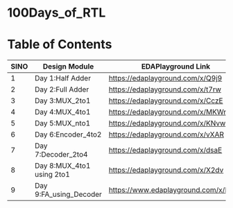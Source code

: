 # 100Days_of_RTL


# Table of Contents

SINO | Design Module | EDAPlayground Link
---| --- | ---
1 | Day 1:Half Adder | https://edaplayground.com/x/Q9j9
2 | Day 2:Full Adder | https://edaplayground.com/x/t7rw
3 | Day 3:MUX_2to1   | https://edaplayground.com/x/CczE
4 | Day 4:MUX_4to1   | https://edaplayground.com/x/MKWr
5 | Day 5:MUX_nto1   | https://edaplayground.com/x/KNvw
6 | Day 6:Encoder_4to2 | https://edaplayground.com/x/vXAR
7 | Day 7:Decoder_2to4 | https://edaplayground.com/x/dsaE
8 | Day 8:MUX_4to1 using 2to1 | https://edaplayground.com/x/X2dv
9 | Day 9:FA_using_Decoder | https://www.edaplayground.com/x/KTYn
